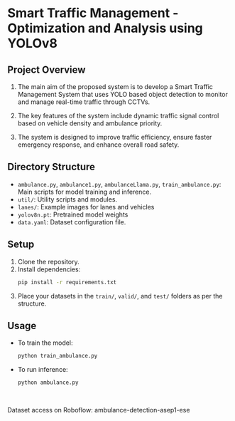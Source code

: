 # Smart Traffic Management - Optimization and Analysis using YOLOv8

## Project Overview
1. The main aim of the proposed system is to develop a Smart Traffic Management System that uses YOLO based object detection to monitor and manage real-time traffic through CCTVs. 

2. The key features of the system include dynamic traffic signal control based on vehicle density and ambulance priority. 

3. The system is designed to improve traffic efficiency, ensure faster emergency response, and enhance overall road safety.


## Directory Structure
- `ambulance.py`, `ambulance1.py`, `ambulanceLlama.py`, `train_ambulance.py`: Main scripts for model training and inference.
- `util/`: Utility scripts and modules.
- `lanes/`: Example images for lanes and vehicles 
- `yolov8n.pt`: Pretrained model weights 
- `data.yaml`: Dataset configuration file.

## Setup
1. Clone the repository.
2. Install dependencies:
   ```bash
   pip install -r requirements.txt
   ```
3. Place your datasets in the `train/`, `valid/`, and `test/` folders as per the structure.

## Usage
- To train the model:
  ```bash
  python train_ambulance.py
  ```
- To run inference:
  ```bash
  python ambulance.py
  ```
  <br>
Dataset access on Roboflow: ambulance-detection-asep1-ese
